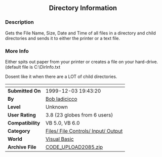 ﻿<div align="center">

## Directory Information


</div>

### Description

Gets the File Name, Size, Date and Time of all files in a directory and child directories and sends it to either the printer or a text file.
 
### More Info
 
Either spits out paper from your printer or creates a file on your hard-drive. (default file is C:\DirInfo.txt

Dosent like it when there are a LOT of child directories.


<span>             |<span>
---                |---
**Submitted On**   |1999-12-03 19:43:20
**By**             |[Bob Iadicicco](https://github.com/Planet-Source-Code/PSCIndex/blob/master/ByAuthor/bob-iadicicco.md)
**Level**          |Unknown
**User Rating**    |3.8 (23 globes from 6 users)
**Compatibility**  |VB 5\.0, VB 6\.0
**Category**       |[Files/ File Controls/ Input/ Output](https://github.com/Planet-Source-Code/PSCIndex/blob/master/ByCategory/files-file-controls-input-output__1-3.md)
**World**          |[Visual Basic](https://github.com/Planet-Source-Code/PSCIndex/blob/master/ByWorld/visual-basic.md)
**Archive File**   |[CODE\_UPLOAD2085\.zip](https://github.com/Planet-Source-Code/bob-iadicicco-directory-information__1-4716/archive/master.zip)









